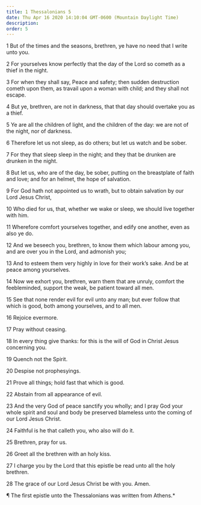 ```yaml
---
title: 1 Thessalonians 5
date: Thu Apr 16 2020 14:10:04 GMT-0600 (Mountain Daylight Time)
description: 
order: 5
---
```


<span></span>
<p>
  1 But of the times and the seasons, brethren, ye have no need that I write
  unto you.
</p>
<p>
  2 For yourselves know perfectly that the day of the Lord so cometh as a thief
  in the night.
</p>
<p>
  3 For when they shall say, Peace and safety; then sudden destruction cometh
  upon them, as travail upon a woman with child; and they shall not escape.
</p>
<p>
  4 But ye, brethren, are not in darkness, that that day should overtake you as
  a thief.
</p>
<p>
  5 Ye are all the children of light, and the children of the day: we are not of
  the night, nor of darkness.
</p>
<p>
  6 Therefore let us not sleep, as do others; but let us watch and be sober.
</p>
<p>
  7 For they that sleep sleep in the night; and they that be drunken are drunken
  in the night.
</p>
<p>
  8 But let us, who are of the day, be sober, putting on the breastplate of
  faith and love; and for an helmet, the hope of salvation.
</p>
<p>
  9 For God hath not appointed us to wrath, but to obtain salvation by our Lord
  Jesus Christ,
</p>
<p>
  10 Who died for us, that, whether we wake or sleep, we should live together
  with him.
</p>
<p>
  11 Wherefore comfort yourselves together, and edify one another, even as also
  ye do.
</p>
<p>
  12 And we beseech you, brethren, to know them which labour among you, and are
  over you in the Lord, and admonish you;
</p>
<p>
  13 And to esteem them very highly in love for their work&#x2019;s sake. And be
  at peace among yourselves.
</p>
<p>
  14 Now we exhort you, brethren, warn them that are unruly, comfort the
  feebleminded, support the weak, be patient toward all men.
</p>
<p>
  15 See that none render evil for evil unto any man; but ever follow that which
  is good, both among yourselves, and to all men.
</p>
<p>16 Rejoice evermore.</p>
<p>17 Pray without ceasing.</p>
<p>
  18 In every thing give thanks: for this is the will of God in Christ Jesus
  concerning you.
</p>
<p>19 Quench not the Spirit.</p>
<p>20 Despise not prophesyings.</p>
<p>21 Prove all things; hold fast that which is good.</p>
<p>22 Abstain from all appearance of evil.</p>
<p>
  23 And the very God of peace sanctify you wholly; and I pray God your whole
  spirit and soul and body be preserved blameless unto the coming of our Lord
  Jesus Christ.
</p>
<span></span>
<p>24 Faithful is he that calleth you, who also will do it.</p>
<p>25 Brethren, pray for us.</p>
<p>26 Greet all the brethren with an holy kiss.</p>
<p>
  27 I charge you by the Lord that this epistle be read unto all the holy
  brethren.
</p>
<p>28 The grace of our Lord Jesus Christ be with you. Amen.</p>
<div class="closing-block">
  <p>
    &#xB6; The first epistle unto the Thessalonians was written from Athens.*
  </p>
</div>
